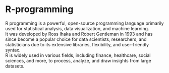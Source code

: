 # R-programming
R programming is a powerful, open-source programming language primarily used for statistical analysis, data visualization, and machine learning.</br> It was developed by Ross Ihaka and Robert Gentleman in 1993 and has since become a popular choice for data scientists, researchers, and statisticians due to its extensive libraries, flexibility, and user-friendly syntax. </br>R is widely used in various fields, including finance, healthcare, social sciences, and more, to process, analyze, and draw insights from large datasets.
